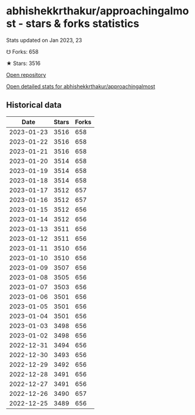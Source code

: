 # abhishekkrthakur/approachingalmost - stars & forks statistics

Stats updated on Jan 2023, 23

☋ Forks: 658

★ Stars: 3516

[Open repository](https://github.com/abhishekkrthakur/approachingalmost)

[Open detailed stats for abhishekkrthakur/approachingalmost](https://reviewgithub.com/rep/abhishekkrthakur/approachingalmost)

## Historical data
| Date | Stars | Forks |
|------|-------|-------|
| 2023-01-23 | 3516 | 658 | 
| 2023-01-22 | 3516 | 658 | 
| 2023-01-21 | 3516 | 658 | 
| 2023-01-20 | 3514 | 658 | 
| 2023-01-19 | 3514 | 658 | 
| 2023-01-18 | 3514 | 658 | 
| 2023-01-17 | 3512 | 657 | 
| 2023-01-16 | 3512 | 657 | 
| 2023-01-15 | 3512 | 656 | 
| 2023-01-14 | 3512 | 656 | 
| 2023-01-13 | 3511 | 656 | 
| 2023-01-12 | 3511 | 656 | 
| 2023-01-11 | 3510 | 656 | 
| 2023-01-10 | 3510 | 656 | 
| 2023-01-09 | 3507 | 656 | 
| 2023-01-08 | 3505 | 656 | 
| 2023-01-07 | 3503 | 656 | 
| 2023-01-06 | 3501 | 656 | 
| 2023-01-05 | 3501 | 656 | 
| 2023-01-04 | 3501 | 656 | 
| 2023-01-03 | 3498 | 656 | 
| 2023-01-02 | 3498 | 656 | 
| 2022-12-31 | 3494 | 656 | 
| 2022-12-30 | 3493 | 656 | 
| 2022-12-29 | 3492 | 656 | 
| 2022-12-28 | 3491 | 656 | 
| 2022-12-27 | 3491 | 656 | 
| 2022-12-26 | 3490 | 657 | 
| 2022-12-25 | 3489 | 656 | 

